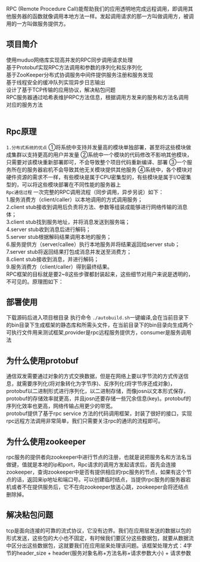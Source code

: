 
RPC (Remote Procedure Call)能帮助我们的应用透明地完成远程调用，即调用其他服务器的函数就像调用本地方法一样。发起调用请求的那一方叫做调用方，被调用的一方叫做服务提供方。
## 项目简介
使用muduo网络库实现高并发的RPC同步调用请求处理<br>
基于Protobuf实现RPC方法调用和参数的序列化和反序列化<br>
基于ZooKeeper分布式协调服务中间件提供服务注册和服务发现<br>
基于线程安全的缓冲队列实现异步日志输出<br>
设计了基于TCP传输的应用协议，解决粘包问题<br>
RPC服务器通过哈希表维护RPC方法信息，根据调用方发来的服务和方法名调用对应的服务方法<br><br>
## Rpc原理
`1.分布式系统的优点`
①将系统中支持并发量高的模块单独部署，甚至将这些模块做成集群以支持更高的用户并发量
②系统中一个模块的代码修改不影响其他模块，只需要对该模块重新部署即可，不会导致整个项目代码重新编译、部署
③一个服务所在的服务器宕机不会导致其他无关模块提供其他服务
④系统中，各个模块对硬件资源的需求不一样，有些模块是属于CPU密集型的，有些模块是属于I/O密集型的，可以将这些模块部署在不同性能的服务器上<br>
`Rpc通信过程`
一次完整的RPC调用流程（同步调用，异步另说）如下：<br>
1.服务消费方（client/caller）以本地调用的方式调用服务；<br>
2.client stub接收到调用后负责将方法、参数等组装成能够进行网络传输的消息体；<br>
3.client stub找到服务地址，并将消息发送到服务端；<br>
4.server stub收到消息后进行解码；<br>
5.server stub根据解码结果调用本地的服务；<br>
6.服务提供方（server/callee）执行本地服务并将结果返回给server stub；<br>
7.server stub将返回结果打包成消息并发送至消费方；<br>
8.client stub接收到消息，并进行解码；<br>
9.服务消费方（client/caller）得到最终结果。<br>
RPC框架的目标就是要2~8这些步骤都封装起来，这些细节对用户来说是透明的，不可见的。原理图如下：<br> 

## 部署使用
下载源码后进入项目根目录 执行命令 `./autobuild.sh`一键编译,会在当前目录下的bin目录下生成框架的静态库和所需头文件，在当前目录下的bin目录向生成两个可执行文件用来测试框架,provider是rpc远程服务提供方，consumer是服务调用法

## 为什么使用protobuf
通信双发需要通过对象的方式交换数据，但是在网络上要以字节流的方式传送信息，就需要序列化(将对象转化为字节序)、反序列化(将字节序还成对象)，protobuf以二进制形式进行序列化，以二进制存储，而像josn以文本形式保存，protobuf的存储效率就更高，并且josn还要存储一些冗余信息(key)。protobuf的序列化效率也更高，网络传输占用更少的带宽。<br>
protobuf提供了基于rpc service 方法的代码调用框架，封装了很好的接口，实现rpc远程方法调用非常简单，我们只需要关注rpc的通讯的流程即可。

## 为什么使用zookeeper
rpc服务的提供者向zookeeper中进行节点的注册，也就是说把服务名和方法名当做键，值就是本地的ip和port，Rpc请求的调用方发起请求后，首先会连接zookeeper，查询zookeeper中是否有提供相应的rpc服务的节点，如果有这个节点的话，返回来ip地址和端口号。可以创建临时结点，当提供rpc服务的服务器宕机或者不在提供服务后，它不在向zookeeper放送心跳，zookeeper会将还结点删除掉。
## 解决粘包问题
tcp是面向连接的可靠的流式协议，它没有边界。我们在应用层发送的数据以包的形式发送，这些包的大小也不固定，有时候我们要区分这些数据包，就要从数据流中区分出这些数据包，这就要我们在应用层来处理该问题。该框架处理方式：4字节的header_size + header(服务对象名称+方法名称+请求参数大小) + 请求参数
